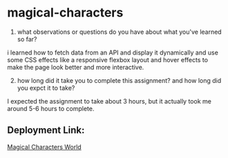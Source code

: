 # magical-characters

  1. what observations or questions do you have about what you've learned so far? 

  i learned how to fetch data from an API and display it dynamically and use some CSS effects like a responsive flexbox layout and hover effects to make the page look better and more interactive.

  2. how long did it take you to complete this assignment? and how long did you expct it to take? 

  I expected the assignment to take about 3 hours, but it actually took me around 5-6 hours to complete.

## Deployment Link: 

[Magical Characters World]( https://linda061.github.io/magical-characters/)

